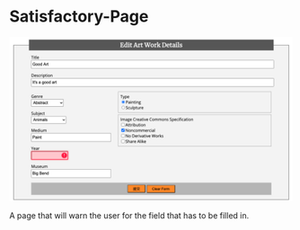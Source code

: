 # Satisfactory-Page

<img src="display.png" alt="Display">

A page that will warn the user for the field that has to be filled in.
